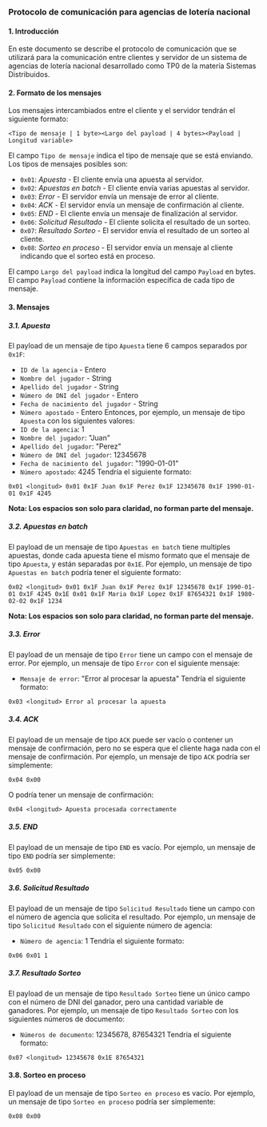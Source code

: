 ### Protocolo de comunicación para agencias de lotería nacional
#### 1. Introducción
En este documento se describe el protocolo de comunicación que se utilizará 
para la comunicación entre clientes y servidor de un sistema de agencias de
lotería nacional desarrollado como TP0 de la matería Sistemas Distribuidos.

#### 2. Formato de los mensajes
Los mensajes intercambiados entre el cliente y el servidor tendrán el siguiente
formato:
```
<Tipo de mensaje | 1 byte><Largo del payload | 4 bytes><Payload | Longitud variable>
```
El campo `Tipo de mensaje` indica el tipo de mensaje que se está enviando. Los
tipos de mensajes posibles son:
- `0x01`: *Apuesta* - El cliente envía una apuesta al servidor.
- `0x02`: *Apuestas en batch* - El cliente envía varias apuestas al servidor.
- `0x03`: *Error* - El servidor envía un mensaje de error al cliente.
- `0x04`: *ACK* - El servidor envía un mensaje de confirmación al cliente.
- `0x05`: *END* - El cliente envía un mensaje de finalización al servidor.
- `0x06`: *Solicitud Resultado* - El cliente solicita el resultado de un sorteo.
- `0x07`: *Resultado Sorteo* - El servidor envía el resultado de un sorteo al cliente.
- `0x08`: *Sorteo en proceso* - El servidor envía un mensaje al cliente indicando que el sorteo está en proceso.

El campo `Largo del payload` indica la longitud del campo `Payload` en bytes.
El campo `Payload` contiene la información específica de cada tipo de mensaje.

#### 3. Mensajes
##### 3.1. Apuesta
El payload de un mensaje de tipo `Apuesta` tiene 6 campos separados por `0x1F`:
- `ID de la agencia` - Entero
- `Nombre del jugador` - String
- `Apellido del jugador` - String
- `Número de DNI del jugador` - Entero
- `Fecha de nacimiento del jugador` - String
- `Número apostado` - Entero
Entonces, por ejemplo, un mensaje de tipo `Apuesta` con los siguientes valores:
- `ID de la agencia`: 1
- `Nombre del jugador`: "Juan"
- `Apellido del jugador`: "Perez"
- `Número de DNI del jugador`: 12345678
- `Fecha de nacimiento del jugador`: "1990-01-01"
- `Número apostado`: 4245
Tendría el siguiente formato:
```
0x01 <longitud> 0x01 0x1F Juan 0x1F Perez 0x1F 12345678 0x1F 1990-01-01 0x1F 4245
```
__Nota: Los espacios son solo para claridad, no forman parte del mensaje.__

##### 3.2. Apuestas en batch
El payload de un mensaje de tipo `Apuestas en batch` tiene multiples apuestas, donde
cada apuesta tiene el mismo formato que el mensaje de tipo `Apuesta`, y están separadas
por `0x1E`. Por ejemplo, un mensaje de tipo `Apuestas en batch` podría tener el siguiente
formato:
```
0x02 <longitud> 0x01 0x1F Juan 0x1F Perez 0x1F 12345678 0x1F 1990-01-01 0x1F 4245 0x1E 0x01 0x1F Maria 0x1F Lopez 0x1F 87654321 0x1F 1980-02-02 0x1F 1234
```
__Nota: Los espacios son solo para claridad, no forman parte del mensaje.__

##### 3.3. Error
El payload de un mensaje de tipo `Error` tiene un campo con el mensaje de error. Por ejemplo,
un mensaje de tipo `Error` con el siguiente mensaje:
- `Mensaje de error`: "Error al procesar la apuesta"
Tendría el siguiente formato:
```
0x03 <longitud> Error al procesar la apuesta
```

##### 3.4. ACK
El payload de un mensaje de tipo `ACK` puede ser vacío o contener un mensaje de confirmación, pero
no se espera que el cliente haga nada con el mensaje de confirmación. Por ejemplo, un mensaje de tipo
`ACK` podría ser simplemente:
```
0x04 0x00
```
O podría tener un mensaje de confirmación:
```
0x04 <longitud> Apuesta procesada correctamente
```

##### 3.5. END
El payload de un mensaje de tipo `END` es vacío. Por ejemplo, un mensaje de tipo `END` podría ser simplemente:
```
0x05 0x00
```

##### 3.6. Solicitud Resultado
El payload de un mensaje de tipo `Solicitud Resultado` tiene un campo con el número de agencia que solicita
el resultado. Por ejemplo, un mensaje de tipo `Solicitud Resultado` con el siguiente número de agencia:
- `Número de agencia`: 1
Tendría el siguiente formato:
```
0x06 0x01 1
```

##### 3.7. Resultado Sorteo
El payload de un mensaje de tipo `Resultado Sorteo` tiene un único campo con el número de DNI del ganador, pero una cantidad variable de ganadores. Por ejemplo, un mensaje de tipo `Resultado Sorteo` con los siguientes números de documento:
- `Números de documento`: 12345678, 87654321
Tendría el siguiente formato:
```
0x07 <longitud> 12345678 0x1E 87654321
```

#### 3.8. Sorteo en proceso
El payload de un mensaje de tipo `Sorteo en proceso` es vacío. Por ejemplo, un mensaje de tipo `Sorteo en proceso` podría ser simplemente:
```
0x08 0x00
```
